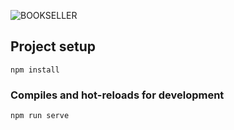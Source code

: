 
![BOOKSELLER](https://user-images.githubusercontent.com/48288156/66465370-01991080-ea81-11e9-873e-e81e5dedfcbe.PNG)

## Project setup

```
npm install
```

### Compiles and hot-reloads for development

```
npm run serve
```
